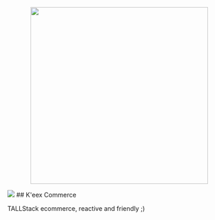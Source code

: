 <p align="center"><a href="https://laravel.com" target="_blank"><img src="https://raw.githubusercontent.com/laravel/art/master/logo-lockup/5%20SVG/2%20CMYK/1%20Full%20Color/laravel-logolockup-cmyk-red.svg" width="400"></a></p>
<img src="https://github.com/LfJohnVo/keex/actions/workflows/ci-cd.yml/badge.svg">
## K'eex Commerce

TALLStack ecommerce, reactive and friendly ;)

